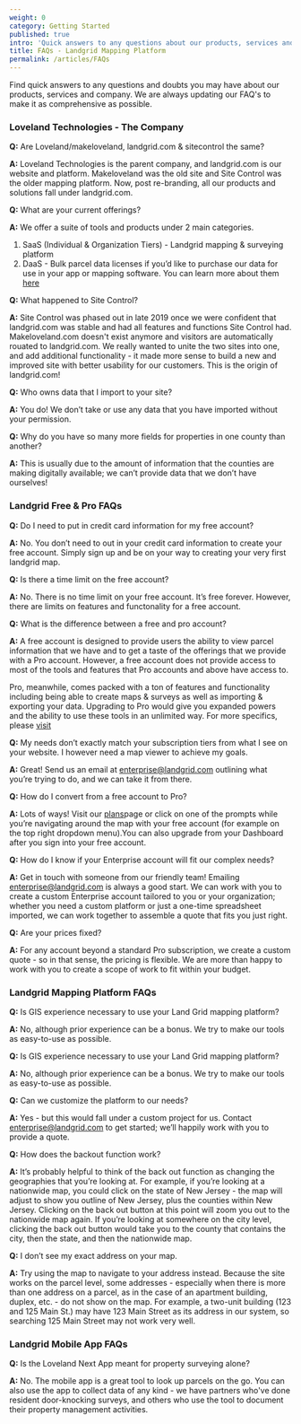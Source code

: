 ```yaml
---
weight: 0
category: Getting Started
published: true
intro: 'Quick answers to any questions about our products, services and company'
title: FAQs - Landgrid Mapping Platform
permalink: /articles/FAQs
---
```


Find quick answers to any questions and doubts you may have about our products, services and company. We are always updating our FAQ's to make it as comprehensive as possible.   


### Loveland Technologies - The Company

**Q:** Are Loveland/makeloveland, landgrid.com & sitecontrol the same?

**A:** Loveland Technologies is the parent company, and landgrid.com is our website and platform.
Makeloveland was the old site and Site Control was the older mapping platform. Now, post re-branding, all our products and solutions fall under landgrid.com.


**Q:** What are your current offerings?

**A:** We offer a suite of tools and products under 2 main categories. 
1. SaaS (Individual & Organization Tiers) - Landgrid mapping & surveying platform
2. DaaS - Bulk parcel data licenses if you’d like to purchase our data for use in your app or mapping software.
You can learn more about them [here](https://landgrid.com/plans)


**Q:** What happened to Site Control?

**A:** Site Control was phased out in late 2019 once we were confident that landgrid.com was stable and had all features and functions Site Control had. Makeloveland.com doesn't exist anymore and visitors are automatically rouated to landgrid.com. We really wanted to unite the two sites into one, and add additional functionality - it made more sense to build a new and improved site with better usability for our customers. This is the origin of landgrid.com!


**Q:** Who owns data that I import to your site?

**A:** You do! We don’t take or use any data that you have imported without your permission.


**Q:** Why do you have so many more fields for properties in one county than another?

**A:** This is usually due to the amount of information that the counties are making digitally available; we can’t provide data that we don’t have ourselves!


### Landgrid Free & Pro FAQs


**Q:** Do I need to put in credit card information for my free account?

**A:** No. You don’t need to out in your credit card information to create your free account. Simply sign up and be on your way to creating your very first landgrid map.    



**Q:** Is there a time limit on the free account?

**A:** No. There is no time limit on your free account. It’s free forever. However, there are limits on features and functonality for a free account.  



**Q:** What is the difference between a free and pro account?

**A:** A free account is designed to provide users the ability to view parcel information that we have and to get a taste of the offerings that we provide with a Pro account. However, a free account does not provide access to most of the tools and features that Pro accounts and above have access to.

Pro, meanwhile, comes packed with a ton of features and functionality including being able to create maps & surveys as well as importing & exporting your data. Upgrading to Pro would give you expanded powers and the ability to use these tools in an unlimited way. For more specifics, please [visit](https://landgrid.com/plans)



**Q:** My needs don’t exactly match your subscription tiers from what I see on your website. I however need a map viewer to achieve my goals.

**A:** Great! Send us an email at enterprise@landgrid.com outlining what you’re trying to do, and we can take it from there.



**Q:** How do I convert from a free account to Pro?

**A:** Lots of ways! Visit our [plans](https://landgrid.com/plans)page or click on one of the prompts while you’re navigating around the map with your free account (for example on the top right dropdown menu).You can also upgrade from your Dashboard after you sign into your free account.



**Q:** How do I know if your Enterprise account will fit our complex needs?

**A:** Get in touch with someone from our friendly team! Emailing enterprise@landgrid.com is always a good start. We can work with you to create a custom Enterprise account tailored to you or your organization; whether you need a custom platform or just a one-time spreadsheet imported, we can work together to assemble a quote that fits you just right.



**Q:** Are your prices fixed?

**A:** For any account beyond a standard Pro subscription, we create a custom quote - so in that sense, the pricing is flexible. We are more than happy to work with you to create a scope of work to fit within your budget.    




### Landgrid Mapping Platform FAQs



**Q:** Is GIS experience necessary to use your Land Grid mapping platform?

**A:** No, although prior experience can be a bonus. We try to make our tools as easy-to-use as possible.



**Q:** Is GIS experience necessary to use your Land Grid mapping platform?

**A:** No, although prior experience can be a bonus. We try to make our tools as easy-to-use as possible.



**Q:** Can we customize the platform to our needs?

**A:** Yes - but this would fall under a custom project for us. Contact enterprise@landgrid.com to get started; we’ll happily work with you to provide a quote.



**Q:** How does the backout function work?

**A:** It’s probably helpful to think of the back out function as changing the geographies that you’re looking at. For example, if you’re looking at a nationwide map, you could click on the state of New Jersey - the map will adjust to show you outline of New Jersey, plus the counties within New Jersey. Clicking on the back out button at this point will zoom you out to the nationwide map again. If you’re looking at somewhere on the city level, clicking the back out button would take you to the county that contains the city, then the state, and then the nationwide map.



**Q:** I don’t see my exact address on your map. 

**A:** Try using the map to navigate to your address instead. Because the site works on the parcel level, some addresses - especially when there is more than one address on a parcel, as in the case of an apartment building, duplex, etc. - do not show on the map. For example, a two-unit building (123 and 125 Main St.) may have 123 Main Street as its address in our system, so searching 125 Main Street may not work very well.




### Landgrid Mobile App FAQs


**Q:** Is the Loveland Next App meant for property surveying alone?

**A:** No. The mobile app is a great tool to look up parcels on the go. You can also use the app to collect data of any kind - we have partners who've done resident door-knocking surveys, and others who use the tool to document their property management activities.

